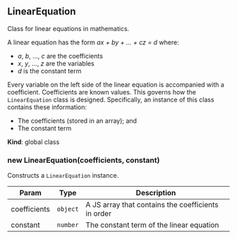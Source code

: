 <a name="LinearEquation"></a>

## LinearEquation
Class for linear equations in mathematics.

A linear equation has the form *ax + by + ... + cz = d* where:
- *a*, *b*, ..., *c* are the coefficients
- *x*, *y*, ..., *z* are the variables
- *d* is the constant term

Every variable on the left side of the linear equation is accompanied with a
coefficient. Coefficients are known values. This governs how the
`LinearEquation` class is designed. Specifically, an instance of this class
contains these information:
- The coefficients (stored in an array); and
- The constant term

**Kind**: global class  
<a name="new_LinearEquation_new"></a>

### new LinearEquation(coefficients, constant)
Constructs a `LinearEquation` instance.


| Param | Type | Description |
| --- | --- | --- |
| coefficients | <code>object</code> | A JS array that contains the coefficients in order |
| constant | <code>number</code> | The constant term of the linear equation |

